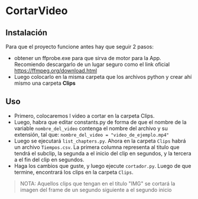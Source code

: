 # CortarVideo

## Instalación
Para que el proyecto funcione antes hay que seguir 2 pasos:
- obtener un ffprobe.exe para que sirva de motor para la App. Recomiendo descargarlo de un lugar seguro como el link oficial https://ffmpeg.org/download.html
- Luego colocarlo en la misma carpeta que los archivos python y crear ahí mismo una carpeta **Clips**

## Uso
- Primero, colocaremos l video a cortar en la carpeta Clips.
- Luego, habra que editar constants.py de forma de que el nombre de la variable ```nombre_del_video``` contenga el nombre del archivo y su extensión, tal que:
 ```nombre_del_video = "video_de_ejemplo.mp4"```
- Luego se ejecutará  ```list_chapters.py```. Ahora en la carpeta  ```Clips``` habrá un archivo  ```Tiempos.csv```. La primera columna representa al titulo que tendrá el subclip, la segunda a el inicio del clip en segundos, y la tercera a el fin del clip en segundos.
- Haga los cambios que guste, y luego ejecute  ```cortador.py```. Luego de que termine, encontrará los clips en la carpeta  ```Clips```.
 
 > NOTA:
 > Aquellos clips que tengan en el titulo "IMG" se cortará la imagen del frame de un segundo siguiente a el segundo inicio
